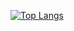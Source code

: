 [![Top Langs](https://github-readme-stats.vercel.app/api/top-langs/?username=maiload)](https://github.com/anuraghazra/github-readme-stats)
